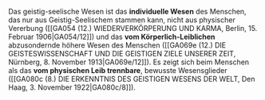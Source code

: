 
Das geistig-seelische Wesen ist das **individuelle Wesen** des Menschen, das nur aus Geistig-Seelischem stammen kann, nicht aus physischer Vererbung ([[GA054 (12.) WIEDERVERKÖRPERUNG UND KARMA, Berlin, 15. Februar 1906|GA054/12]]) und das **vom Körperlich-Leiblichen** abzusondernde höhere Wesen des Menschen ([[GA069e (12.) DIE GEISTESWISSENSCHAFT UND DIE GEISTIGEN ZIELE UNSERER ZEIT, Nürnberg, 8. November 1913|GA069e/12]]). Es zeigt sich beim Menschen als das **vom physischen Leib trennbare**, bewusste Wesensglieder ([[GA080c (8.) DIE ERKENNTNIS DES GEISTIGEN WESENS DER WELT, Den Haag, 3. November 1922|GA080c/8]]).
